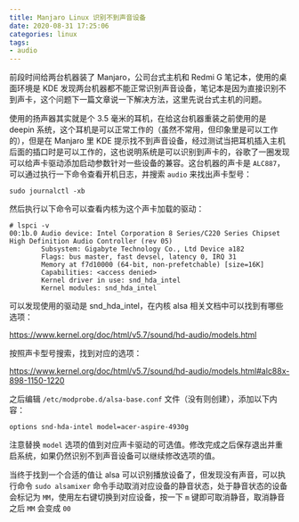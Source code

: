 ```yaml
---
title: Manjaro Linux 识别不到声音设备
date: 2020-08-31 17:25:06
categories: linux
tags:
- audio
---
```


前段时间给两台机器装了 Manjaro，公司台式主机和 Redmi G 笔记本，使用的桌面环境是 KDE 发现两台机器都不能正常识别声音设备，笔记本是因为直接识别不到声卡，这个问题下一篇文章说一下解决方法，这里先说台式主机的问题。

使用的扬声器其实就是个 3.5 毫米的耳机，在给这台机器重装之前使用的是 deepin 系统，这个耳机是可以正常工作的（虽然不常用，但印象里是可以工作的），但是在 Manjaro 里 KDE 提示找不到声音设备，经过测试当把耳机插入主机后面的插口时是可以工作的，这也说明系统是可以识别到声卡的，谷歌了一圈发现可以给声卡驱动添加启动参数针对一些设备的兼容。这台机器的声卡是 `ALC887`，可以通过执行一下命令查看开机日志，并搜索 `audio` 来找出声卡型号：

```
sudo journalctl -xb
```

然后执行以下命令可以查看内核为这个声卡加载的驱动：

```
# lspci -v
00:1b.0 Audio device: Intel Corporation 8 Series/C220 Series Chipset High Definition Audio Controller (rev 05)
        Subsystem: Gigabyte Technology Co., Ltd Device a182 
        Flags: bus master, fast devsel, latency 0, IRQ 31
        Memory at f7d10000 (64-bit, non-prefetchable) [size=16K]
        Capabilities: <access denied>
        Kernel driver in use: snd_hda_intel                                                                                                                                                                                                 
        Kernel modules: snd_hda_intel
```

可以发现使用的驱动是 snd_hda_intel，在内核 alsa 相关文档中可以找到有哪些选项：

https://www.kernel.org/doc/html/v5.7/sound/hd-audio/models.html

按照声卡型号搜索，找到对应的选项：

https://www.kernel.org/doc/html/v5.7/sound/hd-audio/models.html#alc88x-898-1150-1220

之后编辑 `/etc/modprobe.d/alsa-base.conf` 文件（没有则创建），添加以下内容：

```
options snd-hda-intel model=acer-aspire-4930g
```

注意替换 `model` 选项的值到对应声卡驱动的可选值。修改完成之后保存退出并重启系统，如果仍然识别不到声音设备可以继续修改选项的值。

当终于找到一个合适的值让 alsa 可以识别播放设备了，但发现没有声音，可以执行命令 `sudo alsamixer` 命令手动取消对应设备的静音状态，处于静音状态的设备会标记为 `MM`，使用左右键切换到对应设备，按一下 `m` 键即可取消静音，取消静音之后 `MM` 会变成 `00`
